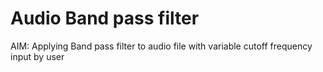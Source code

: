 # Audio Band pass filter

AIM: Applying Band pass filter to audio file with variable cutoff frequency input by user
